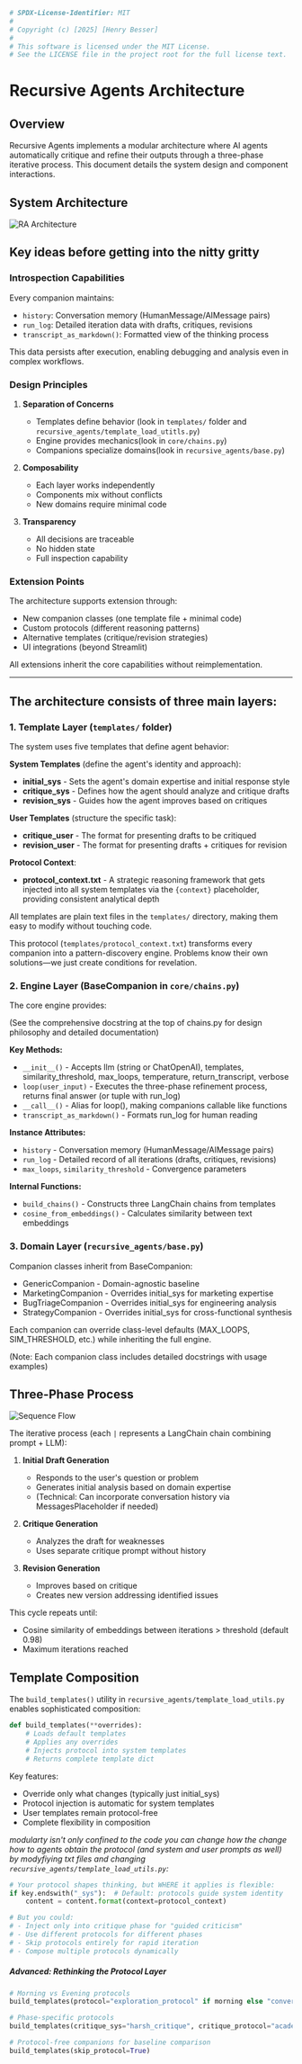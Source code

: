 ```python
# SPDX-License-Identifier: MIT
#
# Copyright (c) [2025] [Henry Besser]
#
# This software is licensed under the MIT License.
# See the LICENSE file in the project root for the full license text.
```

# Recursive Agents Architecture

## Overview

Recursive Agents implements a modular architecture where AI agents automatically critique and refine their outputs through a three-phase iterative process. This document details the system design and component interactions.

## System Architecture

![RA Architecture](../images/RA_Architecture.svg)

## Key ideas before getting into the nitty gritty

### Introspection Capabilities

Every companion maintains:
- `history`: Conversation memory (HumanMessage/AIMessage pairs)
- `run_log`: Detailed iteration data with drafts, critiques, revisions
- `transcript_as_markdown()`: Formatted view of the thinking process

This data persists after execution, enabling debugging and analysis even in complex workflows.

### Design Principles

1. **Separation of Concerns**
   - Templates define behavior (look in ```templates/``` folder and ```recursive_agents/template_load_utitls.py```)
   - Engine provides mechanics(look in ```core/chains.py```)
   - Companions specialize domains(look in ```recursive_agents/base.py```)

2. **Composability**
   - Each layer works independently
   - Components mix without conflicts
   - New domains require minimal code

3. **Transparency**
   - All decisions are traceable
   - No hidden state
   - Full inspection capability

### Extension Points

The architecture supports extension through:
- New companion classes (one template file + minimal code)
- Custom protocols (different reasoning patterns)
- Alternative templates (critique/revision strategies)
- UI integrations (beyond Streamlit)

All extensions inherit the core capabilities without reimplementation.

--------------------------------------------
## The architecture consists of three main layers:

### 1. Template Layer (```templates/``` folder) 

The system uses five templates that define agent behavior:

**System Templates** (define the agent's identity and approach):
- **initial_sys** - Sets the agent's domain expertise and initial response style
- **critique_sys** - Defines how the agent should analyze and critique drafts
- **revision_sys** - Guides how the agent improves based on critiques

**User Templates** (structure the specific task):
- **critique_user** - The format for presenting drafts to be critiqued
- **revision_user** - The format for presenting drafts + critiques for revision

**Protocol Context**:
- **protocol_context.txt** - A strategic reasoning framework that gets injected into all system templates via the `{context}` placeholder, providing consistent analytical depth

All templates are plain text files in the `templates/` directory, making them easy to modify without touching code.

This protocol (```templates/protocol_context.txt```) transforms every companion into a pattern-discovery engine. Problems know their own solutions—we just create conditions for revelation.

### 2. Engine Layer (BaseCompanion in ```core/chains.py```)
The core engine provides:


(See the comprehensive docstring at the top of chains.py for design philosophy and detailed documentation)

**Key Methods:**
- `__init__()` - Accepts llm (string or ChatOpenAI), templates, similarity_threshold, max_loops, temperature, return_transcript, verbose
- `loop(user_input)` - Executes the three-phase refinement process, returns final answer (or tuple with run_log)
- `__call__()` - Alias for loop(), making companions callable like functions
- `transcript_as_markdown()` - Formats run_log for human reading

**Instance Attributes:**
- `history` - Conversation memory (HumanMessage/AIMessage pairs)
- `run_log` - Detailed record of all iterations (drafts, critiques, revisions)
- `max_loops`, `similarity_threshold` - Convergence parameters

**Internal Functions:**
- `build_chains()` - Constructs three LangChain chains from templates
- `cosine_from_embeddings()` - Calculates similarity between text embeddings

### 3. Domain Layer (```recursive_agents/base.py```)
Companion classes inherit from BaseCompanion:
- GenericCompanion - Domain-agnostic baseline
- MarketingCompanion - Overrides initial_sys for marketing expertise
- BugTriageCompanion - Overrides initial_sys for engineering analysis
- StrategyCompanion - Overrides initial_sys for cross-functional synthesis

Each companion can override class-level defaults (MAX_LOOPS, SIM_THRESHOLD, etc.) while inheriting the full engine.

(Note: Each companion class includes detailed docstrings with usage examples)

## Three-Phase Process

![Sequence Flow](../images/Sequence_Summary.svg)

The iterative process (each `|` represents a LangChain chain combining prompt + LLM):

1. **Initial Draft Generation**
   - Responds to the user's question or problem
   - Generates initial analysis based on domain expertise
   - (Technical: Can incorporate conversation history via MessagesPlaceholder if needed)

2. **Critique Generation**
   - Analyzes the draft for weaknesses
   - Uses separate critique prompt without history

3. **Revision Generation**
   - Improves based on critique
   - Creates new version addressing identified issues

This cycle repeats until:
- Cosine similarity of embeddings between iterations > threshold (default 0.98)
- Maximum iterations reached

## Template Composition

The `build_templates()` utility in `recursive_agents/template_load_utils.py` enables sophisticated composition:

```python
def build_templates(**overrides):
    # Loads default templates
    # Applies any overrides
    # Injects protocol into system templates
    # Returns complete template dict
```

Key features:
- Override only what changes (typically just initial_sys)
- Protocol injection is automatic for system templates
- User templates remain protocol-free
- Complete flexibility in composition

 *modularty isn't only confined to the code you can change how the change how to agents obtain the protocol (and system and user prompts as well) by modyfiying txt files and changing ```recursive_agents/template_load_utils.py```:*

```python
# Your protocol shapes thinking, but WHERE it applies is flexible:
if key.endswith("_sys"):  # Default: protocols guide system identity
    content = content.format(context=protocol_context)

# But you could:
# - Inject only into critique phase for "guided criticism"
# - Use different protocols for different phases
# - Skip protocols entirely for rapid iteration
# - Compose multiple protocols dynamically
```
##### Advanced: Rethinking the Protocol Layer

```python
# Morning vs Evening protocols
build_templates(protocol="exploration_protocol" if morning else "convergence_protocol")

# Phase-specific protocols
build_templates(critique_sys="harsh_critique", critique_protocol="academic_rigor")

# Protocol-free companions for baseline comparison
build_templates(skip_protocol=True)
```

